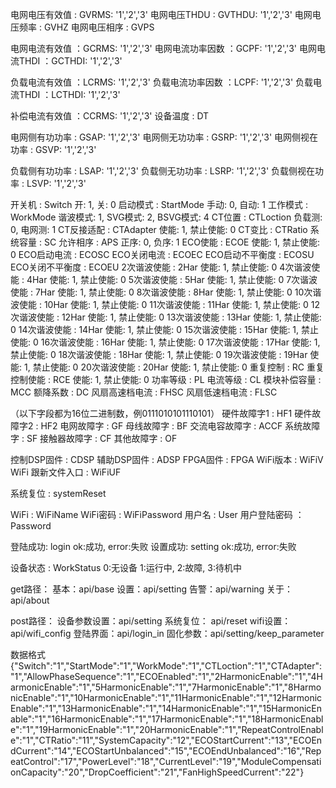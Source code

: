 电网电压有效值 : GVRMS: '1','2','3'
电网电压THDU : GVTHDU: '1','2','3'
电网电压频率 : GVHZ
电网电压相序 : GVPS

电网电流有效值 ：GCRMS: '1','2','3'
电网电流功率因数 ：GCPF: '1','2','3'
电网电流THDI ：GCTHDI: '1','2','3'

负载电流有效值 ：LCRMS: '1','2','3'
负载电流功率因数 ：LCPF: '1','2','3'
负载电流THDI ：LCTHDI: '1','2','3'

补偿电流有效值 ：CCRMS: '1','2','3'
设备温度 : DT

电网侧有功功率 : GSAP: '1','2','3'
电网侧无功功率 : GSRP: '1','2','3'
电网侧视在功率 : GSVP: '1','2','3'

负载侧有功功率 : LSAP: '1','2','3'
负载侧无功功率 : LSRP: '1','2','3'
负载侧视在功率 : LSVP: '1','2','3'

开关机 : Switch  开: 1, 关: 0
启动模式 : StartMode  手动: 0, 自动: 1
工作模式 : WorkMode  谐波模式: 1, SVG模式: 2, BSVG模式: 4 
CT位置 : CTLoction  负载测: 0, 电网测: 1
CT反接适配 : CTAdapter  使能: 1, 禁止使能: 0
CT变比 : CTRatio 
系统容量 : SC
允许相序 : APS  正序: 0, 负序: 1
ECO使能 : ECOE  使能: 1, 禁止使能: 0
ECO启动电流 : ECOSC
ECO关闭电流 : ECOEC
ECO启动不平衡度 : ECOSU
ECO关闭不平衡度 : ECOEU
2次谐波使能 : 2Har  使能: 1, 禁止使能: 0
4次谐波使能 : 4Har  使能: 1, 禁止使能: 0
5次谐波使能 : 5Har  使能: 1, 禁止使能: 0
7次谐波使能 : 7Har  使能: 1, 禁止使能: 0
8次谐波使能 : 8Har  使能: 1, 禁止使能: 0
10次谐波使能 : 10Har  使能: 1, 禁止使能: 0
11次谐波使能 : 11Har  使能: 1, 禁止使能: 0
12次谐波使能 : 12Har  使能: 1, 禁止使能: 0
13次谐波使能 : 13Har  使能: 1, 禁止使能: 0
14次谐波使能 : 14Har  使能: 1, 禁止使能: 0
15次谐波使能 : 15Har  使能: 1, 禁止使能: 0
16次谐波使能 : 16Har  使能: 1, 禁止使能: 0
17次谐波使能 : 17Har  使能: 1, 禁止使能: 0
18次谐波使能 : 18Har  使能: 1, 禁止使能: 0
19次谐波使能 : 19Har  使能: 1, 禁止使能: 0
20次谐波使能 : 20Har  使能: 1, 禁止使能: 0
重复控制 : RC
重复控制使能 : RCE  使能: 1, 禁止使能: 0
功率等级 : PL
电流等级 : CL
模块补偿容量 : MCC
额降系数 : DC
风扇高速档电流 : FHSC
风扇低速档电流 : FLSC

（以下字段都为16位二进制数，例0111010101110101）
硬件故障字1 : HF1
硬件故障字2 : HF2
电网故障字 : GF 
母线故障字 : BF
交流电容故障字 : ACCF
系统故障字 : SF
接触器故障字 : CF
其他故障字 : OF

控制DSP固件 : CDSP
辅助DSP固件 : ADSP
FPGA固件 : FPGA
WiFi版本 : WiFiV
WiFi 跟新文件入口 : WiFiUF

系统复位 : systemReset

<!-- 暂时屏蔽 语言 : Language  1:中文, 2:英文 --> 
WiFi : WiFiName
WiFi密码 : WiFiPassword
用户名 : User
用户登陆密码 ：Password

登陆成功: login ok:成功, error:失败
设置成功: setting ok:成功, error:失败

设备状态 : WorkStatus 0:无设备 1:运行中, 2:故障, 3:待机中

get路径：
基本：api/base
设置：api/setting
告警：api/warning
关于：api/about

post路径：
设备参数设置：api/setting
系统复位： api/reset
wifi设置：api/wifi_config
登陆界面：api/login_in
固化参数：api/setting/keep_parameter

数据格式
{"Switch":"1","StartMode":"1","WorkMode":"1","CTLoction":"1","CTAdapter":"1","AllowPhaseSequence":"1","ECOEnabled":"1","2HarmonicEnable":"1","4HarmonicEnable":"1","5HarmonicEnable":"1","7HarmonicEnable":"1","8HarmonicEnable":"1","10HarmonicEnable":"1","11HarmonicEnable":"1","12HarmonicEnable":"1","13HarmonicEnable":"1","14HarmonicEnable":"1","15HarmonicEnable":"1","16HarmonicEnable":"1","17HarmonicEnable":"1","18HarmonicEnable":"1","19HarmonicEnable":"1","20HarmonicEnable":"1","RepeatControlEnable":"1","CTRatio":"11","SystemCapacity":"12","ECOStartCurrent":"13","ECOEndCurrent":"14","ECOStartUnbalanced":"15","ECOEndUnbalanced":"16","RepeatControl":"17","PowerLevel":"18","CurrentLevel":"19","ModuleCompensationCapacity":"20","DropCoefficient":"21","FanHighSpeedCurrent":"22"}